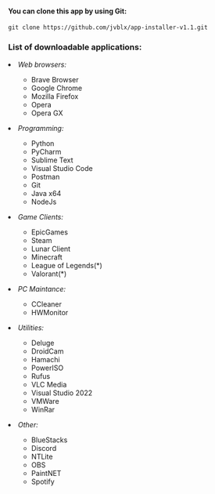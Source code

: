 <h4>You can clone this app by using Git: </h4>
   <p>
      <code>git clone https://github.com/jvblx/app-installer-v1.1.git </code></p>

<h3>List of downloadable applications: </h3>
<li><i> Web browsers: </i></li>
   <ul>
      <ul>
            <li> Brave Browser </li> 
            <li> Google Chrome </li> 
            <li> Mozilla Firefox </li>
            <li> Opera </li>
            <li> Opera GX </li>
      </ul>
   </ul>
<li><i> Programming: </i></li>
   <ul>
      <ul>
            <li> Python </li> 
            <li> PyCharm </li> 
            <li> Sublime Text </li>
            <li> Visual Studio Code </li>
            <li> Postman </li>
            <li> Git </li>
            <li> Java x64 </li>
            <li> NodeJs </li>
      </ul>
   </ul>
<li><i> Game Clients: </i></li>
   <ul>
      <ul>
            <li> EpicGames </li> 
            <li> Steam </li> 
            <li> Lunar Client </li>
            <li> Minecraft </li>
            <li> League of Legends(*) </li>
            <li> Valorant(*) </li>
      </ul>
   </ul>
<li><i> PC Maintance: </i></li>
   <ul>
      <ul>
            <li> CCleaner </li> 
            <li> HWMonitor </li> 
      </ul>
   </ul>
<li><i> Utilities: </i></li>
   <ul>
      <ul>
            <li> Deluge </li> 
            <li> DroidCam </li> 
            <li> Hamachi </li>
            <li> PowerISO </li>
            <li> Rufus </li>
            <li> VLC Media </li>
            <li> Visual Studio 2022 </li>
            <li> VMWare </li>
            <li> WinRar </li>
      </ul>
   </ul>
<li><i> Other: </i></li>
   <ul>
      <ul>
            <li> BlueStacks </li> 
            <li> Discord </li> 
            <li> NTLite </li>
            <li> OBS </li>
            <li> PaintNET </li>
            <li> Spotify </li>
      </ul>
   </ul>
